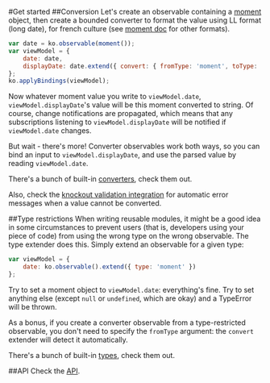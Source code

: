 #Get started
##Conversion
Let's create an observable containing a [moment](http://momentjs.com/) object, then create a bounded
converter to format the value using LL format (long date), for french culture (see [moment doc](http://momentjs.com/docs/#/displaying/format/) for other formats).

```javascript
var date = ko.observable(moment());
var viewModel = {
    date: date,
    displayDate: date.extend({ convert: { fromType: 'moment', toType: 'string', format: 'LL', language: 'fr' } })
};
ko.applyBindings(viewModel);
```

Now whatever moment value you write to ```viewModel.date```, ```viewModel.displayDate```'s value will be this moment converted to string. Of course, change notifications are propagated, which means that any subscriptions listening to ```viewModel.displayDate``` will be notified if ```viewModel.date``` changes.

But wait - there's more! Converter observables work both ways, so you can bind an input to ```viewModel.displayDate```, and use the parsed value by reading ```viewModel.date```.

There's a bunch of built-in [converters](wiki/Converters), check them out.

Also, check the [knockout validation integration](ko.validation) for automatic error messages when a value cannot be converted.

##Type restrictions
When writing reusable modules, it might be a good idea in some circumstances to prevent users (that is, developers using your piece of code) from using the wrong type on the wrong observable. The type extender does this. Simply extend an observable for a given type:
```javascript
var viewModel = {
    date: ko.observable().extend({ type: 'moment' })
};
```
Try to set a moment object to ```viewModel.date```: everything's fine. Try to set anything else (except ```null``` or ```undefined```, which are okay) and a TypeError will be thrown.

As a bonus, if you create a converter observable from a type-restricted observable, you don't need to specify the ```fromType``` argument: the ```convert``` extender will detect it automatically.

There's a bunch of built-in [types](Types), check them out.

##API
Check the [API](API).
